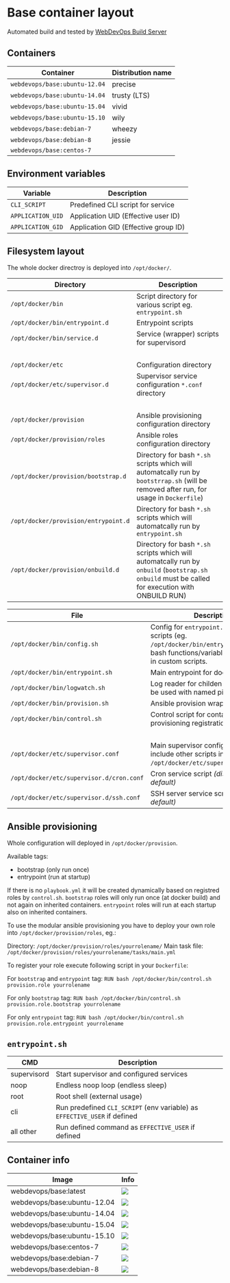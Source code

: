 # Base container layout

Automated build and tested by [WebDevOps Build Server](https://build.webdevops.io/)

## Containers
Container                           | Distribution name                                                                 
----------------------------------- | -------------------------
`webdevops/base:ubuntu-12.04`       | precise                   
`webdevops/base:ubuntu-14.04`       | trusty (LTS)             
`webdevops/base:ubuntu-15.04`       | vivid                    
`webdevops/base:ubuntu-15.10`       | wily                     
`webdevops/base:debian-7`           | wheezy                   
`webdevops/base:debian-8`           | jessie                   
`webdevops/base:centos-7`           |                          

## Environment variables

Variable            | Description
------------------- | ------------------------------------------------------------------------------
`CLI_SCRIPT`        | Predefined CLI script for service
`APPLICATION_UID`   | Application UID (Effective user ID)
`APPLICATION_GID`   | Application GID (Effective group ID)

## Filesystem layout

The whole docker directroy is deployed into `/opt/docker/`.


Directory                            | Description
------------------------------------ | ------------------------------------------------------------------------------
`/opt/docker/bin`                    | Script directory for various script eg. `entrypoint.sh`
`/opt/docker/bin/entrypoint.d`       | Entrypoint scripts
`/opt/docker/bin/service.d`          | Service (wrapper) scripts for supervisord
<br>                                 |
`/opt/docker/etc`                    | Configuration directory
`/opt/docker/etc/supervisor.d`       | Supervisor service configuration `*.conf` directory
<br>                                 |
`/opt/docker/provision`              | Ansible provisioning configuration directory
`/opt/docker/provision/roles`        | Ansible roles configuration directory
`/opt/docker/provision/bootstrap.d`  | Directory for bash `*.sh` scripts which will automatcally run by `bootstrrap.sh` (will be removed after run, for usage in `Dockerfile`)
`/opt/docker/provision/entrypoint.d` | Directory for bash `*.sh` scripts which will automatcally run by `entrypoint.sh`
`/opt/docker/provision/onbuild.d`    | Directory for bash `*.sh` scripts which will automatcally run by `onbuild` (`bootstrap.sh onbuild` must be called for execution with ONBUILD RUN) 
 

File                                         | Description
-------------------------------------------- | ------------------------------------------------------------------------------
`/opt/docker/bin/config.sh`                  | Config for `entrypoint.sh` and other scripts (eg. `/opt/docker/bin/entrypoint.d`). All bash functions/variables can be used in custom scripts.
`/opt/docker/bin/entrypoint.sh`              | Main entrypoint for docker container
`/opt/docker/bin/logwatch.sh`                | Log reader for childen processes (can be used with named pipes)
`/opt/docker/bin/provision.sh`               | Ansible provision wrapper script
`/opt/docker/bin/control.sh`                 | Control script for container and provisioning registration handling
<br>                                         |
`/opt/docker/etc/supervisor.conf`            | Main supervisor configuration (will include other scripts in `/opt/docker/etc/supervisor.d/*.conf`)
`/opt/docker/etc/supervisor.d/cron.conf`     | Cron service script _(disabled by default)_
`/opt/docker/etc/supervisor.d/ssh.conf`      | SSH server service script _(disabled by default)_


## Ansible provisioning

Whole configuration will deployed in `/opt/docker/provision`.

Available tags:
- bootstrap (only run once)
- entrypoint (run at startup)

If there is no `playbook.yml` it will be created dynamically based on registred roles by `control.sh`.
`bootstrap` roles will only run once (at docker build) and not again on inherited containers.
`entrypoint` roles will run at each startup also on inherited containers.

To use the modular ansible provisioning you have to deploy your own role into `/opt/docker/provision/roles`, eg.:

Directory: `/opt/docker/provision/roles/yourrolename/`
Main task file: `/opt/docker/provision/roles/yourrolename/tasks/main.yml`

To register your role execute following script in your `Dockerfile`:

For `bootstrap` and `entrypoint` tag:
`RUN bash /opt/docker/bin/control.sh provision.role yourrolename`

For only `bootstrap` tag:
`RUN bash /opt/docker/bin/control.sh provision.role.bootstrap yourrolename`

For only `entrypoint` tag:
`RUN bash /opt/docker/bin/control.sh provision.role.entrypoint yourrolename`

## `entrypoint.sh`

CMD             | Description
--------------- | ------------------------------------------------------------------------------
supervisord     | Start supervisor and configured services
noop            | Endless noop loop (endless sleep)
root            | Root shell (external usage)
cli             | Run predefined `CLI_SCRIPT` (env variable) as `EFFECTIVE_USER` if defined
all other       | Run defined command as `EFFECTIVE_USER` if defined

## Container info

Image                               | Info                                                                       
----------------------------------- | ----------------------------------------------------------------------------------
webdevops/base:latest               | [![](https://badge.imagelayers.io/webdevops/base:latest.svg)](https://imagelayers.io/?images=webdevops/base:latest 'Get your own badge on imagelayers.io')
webdevops/base:ubuntu-12.04         | [![](https://badge.imagelayers.io/webdevops/base:ubuntu-12.04.svg)](https://imagelayers.io/?images=webdevops/base:ubuntu-12.04 'Get your own badge on imagelayers.io')
webdevops/base:ubuntu-14.04         | [![](https://badge.imagelayers.io/webdevops/base:ubuntu-14.04.svg)](https://imagelayers.io/?images=webdevops/base:ubuntu-14.04 'Get your own badge on imagelayers.io')
webdevops/base:ubuntu-15.04         | [![](https://badge.imagelayers.io/webdevops/base:ubuntu-15.04.svg)](https://imagelayers.io/?images=webdevops/base:ubuntu-15.04 'Get your own badge on imagelayers.io')
webdevops/base:ubuntu-15.10         | [![](https://badge.imagelayers.io/webdevops/base:ubuntu-15.10.svg)](https://imagelayers.io/?images=webdevops/base:ubuntu-15.14 'Get your own badge on imagelayers.io')
webdevops/base:centos-7             | [![](https://badge.imagelayers.io/webdevops/base:centos-7.svg)](https://imagelayers.io/?images=webdevops/base:centos-7 'Get your own badge on imagelayers.io')
webdevops/base:debian-7             | [![](https://badge.imagelayers.io/webdevops/base:debian-7.svg)](https://imagelayers.io/?images=webdevops/base:debian-7 'Get your own badge on imagelayers.io')
webdevops/base:debian-8             | [![](https://badge.imagelayers.io/webdevops/base:debian-8.svg)](https://imagelayers.io/?images=webdevops/base:debian-8 'Get your own badge on imagelayers.io')
